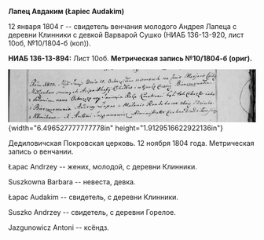 **Лапец Авдаким (Łapiec Audakim)**

12 января 1804 г -- свидетель венчания молодого Андрея Лапеца с деревни
Клинники с девкой Варварой Сушко (НИАБ 136-13-920, лист 10об, №10/1804-б
(коп)).

**НИАБ 136-13-894:** Лист 10об. **Метрическая запись №10/1804-б
(ориг).**

![](./media/4e31b8e9b79b7d674054320b9e2933032f1da008.png){width="6.496527777777778in"
height="1.9129516622922136in"}

Дедиловичская Покровская церковь. 12 ноября 1804 года. Метрическая
запись о венчании.

Łapac Andrzey -- жених, молодой, с деревни Клинники.

Suszkowna Barbara -- невеста, девка.

Łapac Audakim -- свидетель, с деревни Клинники.

Suszko Andrzey -- свидетель, с деревни Горелое.

Jazgunowicz Antoni -- ксёндз.
